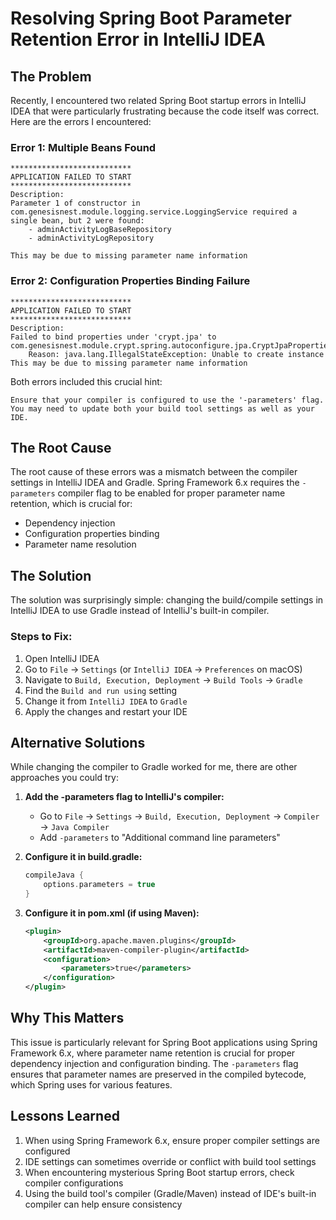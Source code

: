 # Resolving Spring Boot Parameter Retention Error in IntelliJ IDEA

## The Problem

Recently, I encountered two related Spring Boot startup errors in IntelliJ IDEA that were particularly frustrating because the code itself was correct. Here are the errors I encountered:

### Error 1: Multiple Beans Found
```
***************************
APPLICATION FAILED TO START
***************************
Description:
Parameter 1 of constructor in com.genesisnest.module.logging.service.LoggingService required a single bean, but 2 were found:
    - adminActivityLogBaseRepository
    - adminActivityLogRepository

This may be due to missing parameter name information
```

### Error 2: Configuration Properties Binding Failure
```
***************************
APPLICATION FAILED TO START
***************************
Description:
Failed to bind properties under 'crypt.jpa' to com.genesisnest.module.crypt.spring.autoconfigure.jpa.CryptJpaProperties:
    Reason: java.lang.IllegalStateException: Unable to create instance
This may be due to missing parameter name information
```

Both errors included this crucial hint:
```
Ensure that your compiler is configured to use the '-parameters' flag.
You may need to update both your build tool settings as well as your IDE.
```

## The Root Cause

The root cause of these errors was a mismatch between the compiler settings in IntelliJ IDEA and Gradle. Spring Framework 6.x requires the `-parameters` compiler flag to be enabled for proper parameter name retention, which is crucial for:
- Dependency injection
- Configuration properties binding
- Parameter name resolution

## The Solution

The solution was surprisingly simple: changing the build/compile settings in IntelliJ IDEA to use Gradle instead of IntelliJ's built-in compiler.

### Steps to Fix:

1. Open IntelliJ IDEA
2. Go to `File` → `Settings` (or `IntelliJ IDEA` → `Preferences` on macOS)
3. Navigate to `Build, Execution, Deployment` → `Build Tools` → `Gradle`
4. Find the `Build and run using` setting
5. Change it from `IntelliJ IDEA` to `Gradle`
6. Apply the changes and restart your IDE

## Alternative Solutions

While changing the compiler to Gradle worked for me, there are other approaches you could try:

1. **Add the -parameters flag to IntelliJ's compiler:**
   - Go to `File` → `Settings` → `Build, Execution, Deployment` → `Compiler` → `Java Compiler`
   - Add `-parameters` to "Additional command line parameters"

2. **Configure it in build.gradle:**
   ```groovy
   compileJava {
       options.parameters = true
   }
   ```

3. **Configure it in pom.xml (if using Maven):**
   ```xml
   <plugin>
       <groupId>org.apache.maven.plugins</groupId>
       <artifactId>maven-compiler-plugin</artifactId>
       <configuration>
           <parameters>true</parameters>
       </configuration>
   </plugin>
   ```

## Why This Matters

This issue is particularly relevant for Spring Boot applications using Spring Framework 6.x, where parameter name retention is crucial for proper dependency injection and configuration binding. The `-parameters` flag ensures that parameter names are preserved in the compiled bytecode, which Spring uses for various features.

## Lessons Learned

1. When using Spring Framework 6.x, ensure proper compiler settings are configured
2. IDE settings can sometimes override or conflict with build tool settings
3. When encountering mysterious Spring Boot startup errors, check compiler configurations
4. Using the build tool's compiler (Gradle/Maven) instead of IDE's built-in compiler can help ensure consistency
